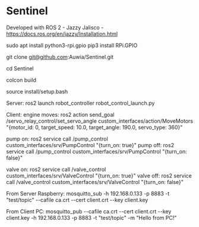 # Sentinel

Developed with ROS 2 - Jazzy Jalisco - https://docs.ros.org/en/jazzy/Installation.html

sudo apt install python3-rpi.gpio
pip3 install RPi.GPIO

git clone git@github.com:Auwia/Sentinel.git

cd Sentinel

colcon build

source install/setup.bash

Server:
ros2 launch robot_controller robot_control_launch.py

Client:
engine moves:
ros2 action send_goal /servo_relay_control/set_servo_angle custom_interfaces/action/MoveMotors "{motor_id: 0, target_speed: 10.0, target_angle: 190.0, servo_type: 360}"

pump on:
ros2 service call /pump_control custom_interfaces/srv/PumpControl "{turn_on: true}"
pump off:
ros2 service call /pump_control custom_interfaces/srv/PumpControl "{turn_on: false}"

valve on:
ros2 service call /valve_control custom_interfaces/srv/ValveControl "{turn_on: true}"
valve off:
ros2 service call /valve_control custom_interfaces/srv/ValveControl "{turn_on: false}"

From Server Raspberry:
mosquitto_sub -h 192.168.0.133 -p 8883 -t "test/topic" --cafile ca.crt --cert client.crt --key client.key

From Client PC:
mosquitto_pub --cafile ca.crt --cert client.crt --key client.key -h 192.168.0.133 -p 8883 -t "test/topic" -m "Hello from PC!"
